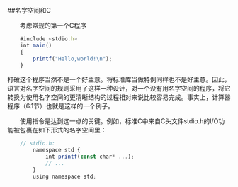 ##名字空间和C

&emsp;&emsp;考虑常规的第一个C程序

```javascript
    #include <stdio.h>
    int main()
    {
        printf("Hello,world!\n");
    }
```

打破这个程序当然不是一个好主意。将标准库当做特例同样也不是好主意。因此，语言对名字空间的规则采用了这样一种设计，对一个没有用名字空间的程序，将它转换为使用名字空间的更清晰结构的过程相对来说比较容易完成。事实上，计算器程序（6.1节）也就是这样的一个例子。

&emsp;&emsp;使用指令是达到这一点的关键。例如，标准C中来自C头文件stdio.h的I/O功能被包裹在如下形式的名字空间里：

```javascript
    // stdio.h:
        namespace std {
            int printf(const char* ...);
            // ...
        }
        using namespace std;
```